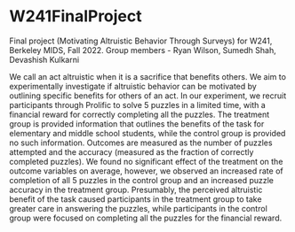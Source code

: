 # W241FinalProject
Final project (Motivating Altruistic Behavior Through Surveys) for W241, Berkeley MIDS, Fall 2022. Group members - Ryan Wilson, Sumedh Shah, Devashish Kulkarni

We call an act altruistic when it is a sacrifice that benefits others. We aim to experimentally investigate if altruistic behavior can be motivated by outlining specific benefits for others of an act. In our experiment, we recruit participants through Prolific to solve 5 puzzles in a limited time, with a financial reward for correctly completing all the puzzles. The treatment group is provided information that outlines the benefits of the task for elementary and middle school students, while the control group is provided no such information. Outcomes are measured as the number of puzzles attempted and the accuracy (measured as the fraction of correctly completed puzzles). We found no significant effect of the treatment on the outcome variables on average, however, we observed an increased rate of completion of all 5 puzzles in the control group and an increased puzzle accuracy in the treatment group. Presumably, the perceived altruistic benefit of the task caused participants in the treatment group to take greater care in answering the puzzles, while participants in the control group were focused on completing all the puzzles for the financial reward.

